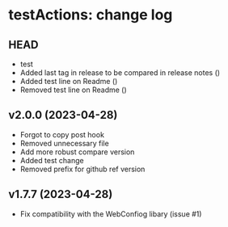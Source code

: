 testActions: change log
=======================

HEAD
----

* test
* Added last tag in release to be compared in release notes ()
* Added test line on Readme ()
* Removed test line on Readme ()

v2.0.0 (2023-04-28)
------

* Forgot to copy post hook
* Removed unnecessary file
* Add more robust compare version
* Added test change
* Removed prefix for github ref version

v1.7.7 (2023-04-28)
------

* Fix compatibility with the WebConfiog libary (issue #1)

